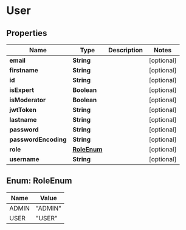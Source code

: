 
# User

## Properties
Name | Type | Description | Notes
------------ | ------------- | ------------- | -------------
**email** | **String** |  |  [optional]
**firstname** | **String** |  |  [optional]
**id** | **String** |  |  [optional]
**isExpert** | **Boolean** |  |  [optional]
**isModerator** | **Boolean** |  |  [optional]
**jwtToken** | **String** |  |  [optional]
**lastname** | **String** |  |  [optional]
**password** | **String** |  |  [optional]
**passwordEncoding** | **String** |  |  [optional]
**role** | [**RoleEnum**](#RoleEnum) |  |  [optional]
**username** | **String** |  |  [optional]


<a name="RoleEnum"></a>
## Enum: RoleEnum
Name | Value
---- | -----
ADMIN | &quot;ADMIN&quot;
USER | &quot;USER&quot;




